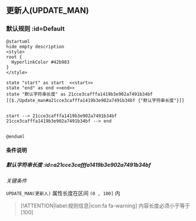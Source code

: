 ## 更新人(UPDATE_MAN) <!-- {docsify-ignore-all} -->

   

### 默认规则 :id=Default

```plantuml
@startuml
hide empty description
<style>
root {
  HyperlinkColor #42b983
}
</style>

state "start" as start  <<start>>
state "end" as end <<end>>
state "默认字符串长度" as 21cce3cafffa1419b3e902a7491b34bf [[$./Update_man#a21cce3cafffa1419b3e902a7491b34bf {"默认字符串长度"}]]


start --> 21cce3cafffa1419b3e902a7491b34bf 
21cce3cafffa1419b3e902a7491b34bf --> end 


@enduml
```

#### 条件说明

##### 默认字符串长度 :id=a21cce3cafffa1419b3e902a7491b34bf


*关键条件*


`UPDATE_MAN(更新人)` 属性长度在区间 `(0 , 100]` 内

> [!ATTENTION|label:规则信息|icon:fa fa-warning]
> 内容长度必须小于等于[100]







